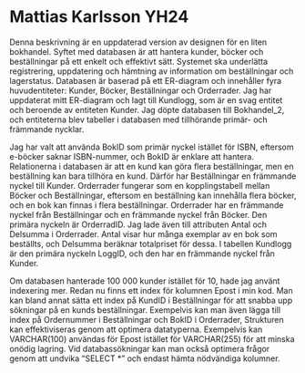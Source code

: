 # Mattias Karlsson YH24
Denna beskrivning är en uppdaterad version av designen för en liten bokhandel. Syftet med databasen är att hantera kunder, böcker och beställningar på ett enkelt och effektivt sätt. Systemet ska underlätta registrering, uppdatering och hämtning av information om beställningar och lagerstatus.
Databasen är baserad på ett ER-diagram och innehåller fyra huvudentiteter: Kunder, Böcker, Beställningar och Orderrader. Jag har uppdaterat mitt ER-diagram och lagt till Kundlogg, som är en svag entitet och beroende av entiteten Kunder. Jag döpte databasen till Bokhandel_2, och entiteterna blev tabeller i databasen med tillhörande primär- och främmande nycklar.

Jag har valt att använda BokID som primär nyckel istället för ISBN, eftersom e-böcker saknar ISBN-nummer, och BokID är enklare att hantera. Relationerna i databasen är att en kund kan göra flera beställningar, men en beställning kan bara tillhöra en kund. Därför har Beställningar en främmande nyckel till Kunder.
Orderrader fungerar som en kopplingstabell mellan Böcker och Beställningar, eftersom en beställning kan innehålla flera böcker, och en bok kan finnas i flera beställningar. Orderrader har en främmande nyckel från Beställningar och en främmande nyckel från Böcker. Den primära nyckeln är OrderradID. Jag lade även till attributen Antal och Delsumma i Orderrader. Antal visar hur många exemplar av en bok som beställts, och Delsumma beräknar totalpriset för dessa. I tabellen Kundlogg är den primära nyckeln LoggID, och den har en främmande nyckel från Kunder.

Om databasen hanterade 100 000 kunder istället för 10, hade jag använt indexering mer. Redan nu finns ett index för kolumnen Epost i min kod. Man kan bland annat sätta ett index på KundID i Beställningar för att snabba upp sökningar på en kunds beställningar. Exempelvis kan man även lägga till index på Ordernummer i Beställningar och BokID i Orderrader,
Strukturen kan effektiviseras genom att optimera datatyperna. Exempelvis kan VARCHAR(100) användas för Epost istället för VARCHAR(255) för att minska onödig lagring. Vid databassökningar kan man också optimera frågor genom att undvika “SELECT *” och endast hämta nödvändiga kolumner.
